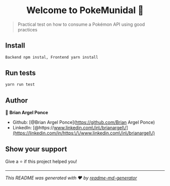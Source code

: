 <h1 align="center">Welcome to PokeMunidal 👋</h1>
<p>
</p>

> Practical test on how to consume a Pokémon API using good practices

## Install

```sh
Backend npm instal, Frontend yarn install
```

## Run tests

```sh
yarn run test
```

## Author

👤 **Brian Argel Ponce**

* Github: [@Brian Argel Ponce](https://github.com/Brian Argel Ponce)
* LinkedIn: [@https:\/\/www.linkedin.com\/in\/brianargel\/](https://linkedin.com/in/https:\/\/www.linkedin.com\/in\/brianargel\/)

## Show your support

Give a ⭐️ if this project helped you!

***
_This README was generated with ❤️ by [readme-md-generator](https://github.com/kefranabg/readme-md-generator)_